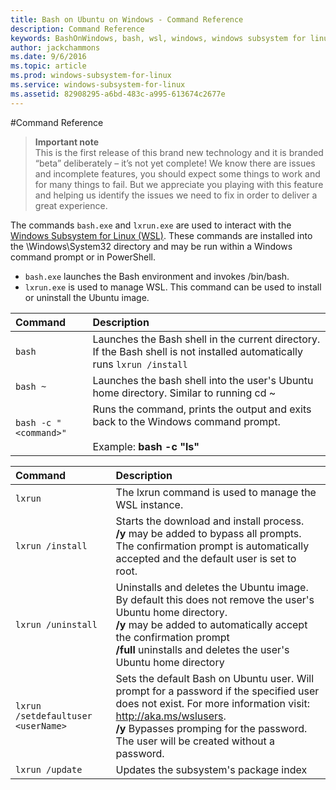 ```yaml
---
title: Bash on Ubuntu on Windows - Command Reference
description: Command Reference
keywords: BashOnWindows, bash, wsl, windows, windows subsystem for linux, windowssubsystem, ubuntu
author: jackchammons
ms.date: 9/6/2016
ms.topic: article
ms.prod: windows-subsystem-for-linux
ms.service: windows-subsystem-for-linux
ms.assetid: 82908295-a6bd-483c-a995-613674c2677e
---
```


#Command Reference

> **Important note**  
  This is the first release of this brand new technology and it is branded “beta” deliberately – it’s not yet complete! We know there are issues and incomplete features, you should expect some things to work and for many things to fail. But we appreciate you playing with this feature and helping us identify the issues we need to fix in order to deliver a great experience.

The commands `bash.exe` and `lxrun.exe` are used to interact with the [Windows Subsystem for Linux (WSL)](https://msdn.microsoft.com/en-us/commandline/wsl/faq#what-windows-subsystem-for-linux-wsl-).  These commands are installed into the \Windows\System32 directory and may be run within a Windows command prompt or in PowerShell.

* `bash.exe` launches the Bash environment and invokes /bin/bash.
* `lxrun.exe` is used to manage WSL.  This command can be used to install or uninstall the Ubuntu image.



| Command                     | Description                     |
|:----------------------------|:---------------------------|
| `bash`                      | Launches the Bash shell in the current directory.  If the Bash shell is not installed automatically runs `lxrun /install` |
| `bash ~`                    | Launches the bash shell into the user's Ubuntu home directory.  Similar to running cd ~            |
| `bash -c "<command>"`       | Runs the command, prints the output and exits back to the Windows command prompt. <br/> <br/> Example:  **bash -c "ls"** |

<p>

| Command                     | Description                     |
|:----------------------------|:---------------------------|
| `lxrun`                     | The lxrun command is used to manage the WSL instance. |
| `lxrun /install`            | Starts the download and install process. <br/> **/y** may be added to bypass all prompts.  The confirmation prompt is automatically accepted and the default user is set to root.          |
| `lxrun /uninstall`          | Uninstalls and deletes the Ubuntu image.  By default this does not remove the user's Ubuntu home directory. <br/> **/y** may be added to automatically accept the confirmation prompt <br/>**/full** uninstalls and deletes the user's Ubuntu home directory         |
| `lxrun /setdefaultuser <userName>`     | Sets the default Bash on Ubuntu user. Will prompt for a password if the specified user does not exist.  For more information visit: http://aka.ms/wslusers. <br/> **/y** Bypasses promping for the password.  The user will be created without a password.|
| `lxrun /update`            | Updates the subsystem's package index          |
